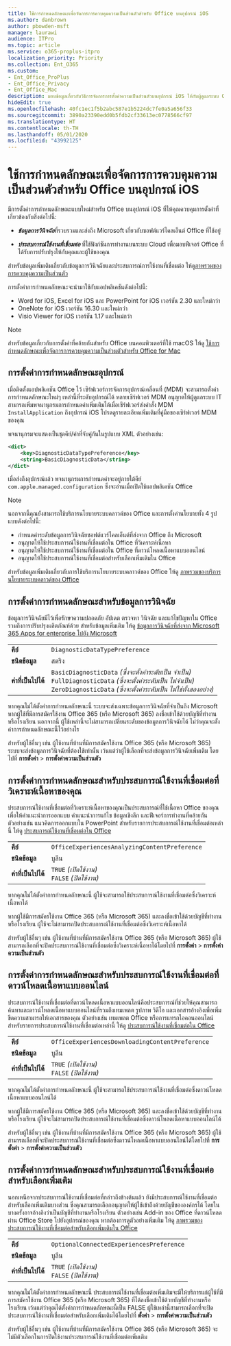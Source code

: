 ```yaml
---
title: ใช้การกำหนดลักษณะเพื่อจัดการการควบคุมความเป็นส่วนตัวสำหรับ Office บนอุปกรณ์ iOS
ms.author: danbrown
author: pbowden-msft
manager: laurawi
audience: ITPro
ms.topic: article
ms.service: o365-proplus-itpro
localization_priority: Priority
ms.collection: Ent_O365
ms.custom:
- Ent_Office_ProPlus
- Ent_Office_Privacy
- Ent_Office_Mac
description: มอบข้อมูลเกี่ยวกับวิธีการจัดการการตั้งค่าความเป็นส่วนตัวบนอุปกรณ์ iOS ให้กับผู้ดูแลระบบ Office
hideEdit: true
ms.openlocfilehash: 40fc1ec1f5b2abc587e1b5224dc7fe0a5a656f33
ms.sourcegitcommit: 3890a23390edd0b5fdb2cf33613ec0778566cf97
ms.translationtype: HT
ms.contentlocale: th-TH
ms.lasthandoff: 05/01/2020
ms.locfileid: "43992125"
---
```

# <a name="use-preferences-to-manage-privacy-controls-for-office-on-ios-devices"></a>ใช้การกำหนดลักษณะเพื่อจัดการการควบคุมความเป็นส่วนตัวสำหรับ Office บนอุปกรณ์ iOS

มีการตั้งค่าการกำหนดลักษณะแบบใหม่สำหรับ Office บนอุปกรณ์ iOS ที่ให้คุณควบคุมการตั้งค่าที่เกี่ยวข้องกับสิ่งต่อไปนี้:

- ***ข้อมูลการวินิจฉัย***ที่รวบรวมและส่งถึง Microsoft เกี่ยวกับซอฟต์แวร์ไคลเอ็นต์ Office ที่ใช้อยู่

- ***ประสบการณ์ใช้งานที่เชื่อมต่อ*** ที่ใช้ฟังก์ชันการทำงานบนระบบ Cloud เพื่อมอบฟีเจอร์ Office ที่ได้รับการปรับปรุงให้กับคุณและผู้ใช้ของคุณ

สำหรับข้อมูลเพิ่มเติมเกี่ยวกับข้อมูลการวินิจฉัยและประสบการณ์การใช้งานที่เชื่อมต่อ ให้ดู[ภาพรวมของการควบคุมความเป็นส่วนตัว](overview-privacy-controls.md)

การตั้งค่าการกำหนดลักษณะจะนำมาใช้กับแอปพลิเคชันดังต่อไปนี้:
- Word for iOS, Excel for iOS และ PowerPoint for iOS เวอร์ชัน 2.30 และใหม่กว่า
- OneNote for iOS เวอร์ชัน 16.30 และใหม่กว่า
- Visio Viewer for iOS เวอร์ชัน 1.17 และใหม่กว่า

> [!NOTE]
> สำหรับข้อมูลเกี่ยวกับการตั้งค่าที่คล้ายกันสำหรับ Office บนคอมพิวเตอร์ที่ใช้ macOS ให้ดู [ใช้การกำหนดลักษณะเพื่อจัดการการควบคุมความเป็นส่วนตัวสำหรับ Office for Mac](mac-privacy-preferences.md)


## <a name="setting-device-preferences"></a>การตั้งค่าการกำหนดลักษณะอุปกรณ์
เมื่อติดตั้งแอปพลิเคชัน Office ไว้ เซิร์ฟเวอร์การจัดการอุปกรณ์เคลื่อนที่ (MDM) จะสามารถตั้งค่าการกำหนดลักษณะใหม่ๆ เหล่านี้ที่ระดับอุปกรณ์ได้ หลายเซิร์ฟเวอร์ MDM อนุญาตให้ผู้ดูแลระบบ IT สามารถเพิ่มพจนานุกรมการกำหนดค่าเพิ่มเติมได้เมื่อเซิร์ฟเวอร์ส่งคำสั่ง MDM `InstallApplication` ถึงอุปกรณ์ iOS โปรดดูรายละเอียดเพิ่มเติมที่คู่มือของเซิร์ฟเวอร์ MDM ของคุณ

พจนานุกรมจะแสดงเป็นชุดคีย์/ค่าที่จับคู่กันในรูปแบบ XML ตัวอย่างเช่น:

```xml
<dict>
    <key>DiagnosticDataTypePreference</key>
    <string>BasicDiagnosticData</string>
</dict>
```

เมื่อส่งถึงอุปกรณ์แล้ว พจนานุกรมการกำหนดค่าจะอยู่ภายใต้คีย์ `com.apple.managed.configuration` ซึ่งจะอ่านเมื่อเปิดใช้แอปพลิเคชัน Office

> [!NOTE]
> นอกจากนี้คุณยังสามารถใช้บริการนโยบายระบบคลาวด์ของ Office และการตั้งค่านโยบายทั้ง 4 รูปแบบดังต่อไปนี้:
> - กำหนดค่าระดับข้อมูลการวินิจฉัยซอฟต์แวร์ไคลเอ็นต์ที่ส่งจาก Office ถึง Microsoft
> - อนุญาตให้ใช้ประสบการณ์ใช้งานที่เชื่อมต่อใน Office ที่วิเคราะห์เนื้อหา
> - อนุญาตให้ใช้ประสบการณ์ใช้งานที่เชื่อมต่อใน Office ที่ดาวน์โหลดเนื้อหาแบบออนไลน์
> - อนุญาตให้ใช้ประสบการณ์ใช้งานที่เชื่อมต่อสำหรับเลือกเพิ่มเติมใน Office
>
> สำหรับข้อมูลเพิ่มเติมเกี่ยวกับการใช้บริการนโยบายระบบคลาวด์ของ Office ให้ดู [ภาพรวมของบริการนโยบายระบบคลาวด์ของ Office](../overview-office-cloud-policy-service.md)

## <a name="preference-setting-for-diagnostic-data"></a>การตั้งค่าการกำหนดลักษณะสำหรับข้อมูลการวินิจฉัย

ข้อมูลการวินิจฉัยมีไว้เพื่อรักษาความปลอดภัย อัปเดต ตรวจหา วินิจฉัย และแก้ไขปัญหาใน Office รวมถึงการปรับปรุงผลิตภัณฑ์ด้วย สำหรับข้อมูลเพิ่มเติม ให้ดู [ข้อมูลการวินิจฉัยที่ส่งจาก Microsoft 365 Apps for enterprise ไปยัง Microsoft](overview-privacy-controls.md#diagnostic-data-sent-from-microsoft-365-apps-for-enterprise-to-microsoft)

|||
|:-----|:-----|
|**คีย์**  | `DiagnosticDataTypePreference`  |
|**ชนิดข้อมูล**  | สตริง |
|**ค่าที่เป็นไปได้**  | `BasicDiagnosticData` *(ซึ่งจะตั้งค่าระดับเป็น จำเป็น)* <br/> `FullDiagnosticData` *(ซึ่งจะตั้งค่าระดับเป็น ไม่จำเป็น)* <br/> `ZeroDiagnosticData` *(ซึ่งจะตั้งค่าระดับเป็น ไม่ใช่ทั้งสองอย่าง)* |

หากคุณไม่ได้ตั้งค่าการกำหนดลักษณะนี้ ระบบจะส่งเฉพาะข้อมูลการวินิจฉัยที่จำเป็นถึง Microsoft หากผู้ใช้ที่มีการสมัครใช้งาน Office 365 (หรือ Microsoft 365) ลงชื่อเข้าใช้ด้วยบัญชีที่ทำงานหรือโรงเรียน นอกจากนี้ ผู้ใช้เหล่านี้จะไม่สามารถเปลี่ยนระดับของข้อมูลการวินิจฉัยได้ ไม่ว่าคุณจะตั้งค่าการกำหนดลักษณะนี้ไว้อย่างไร

สำหรับผู้ใช้อื่นๆ เช่น ผู้ใช้งานที่บ้านที่มีการสมัครใช้งาน Office 365 (หรือ Microsoft 365) ระบบจะส่งข้อมูลการวินิจฉัยที่ต้องใช้เท่านั้น เว้นแต่ว่าผู้ใช้เลือกที่จะส่งข้อมูลการวินิจฉัยเพิ่มเติม โดยไปที่ **การตั้งค่า** > **การตั้งค่าความเป็นส่วนตัว**


## <a name="preference-setting-for-connected-experiences-that-analyze-your-content"></a>การตั้งค่าการกำหนดลักษณะสำหรับประสบการณ์ใช้งานที่เชื่อมต่อที่วิเคราะห์เนื้อหาของคุณ

ประสบการณ์ใช้งานที่เชื่อมต่อที่วิเคราะห์เนื้อหาของคุณเป็นประสบการณ์ที่ใช้เนื้อหา Office ของคุณเพื่อให้คำแนะนำการออกแบบ คำแนะนำการแก้ไข ข้อมูลเชิงลึก และฟีเจอร์การทำงานที่คล้ายกัน ตัวอย่างเช่น แนวคิดการออกแบบใน PowerPoint สำหรับรายการประสบการณ์ใช้งานที่เชื่อมต่อเหล่านี้ ให้ดู [ประสบการณ์ใช้งานที่เชื่อมต่อใน Office](connected-experiences.md)

|||
|:-----|:-----|
|**คีย์**  | `OfficeExperiencesAnalyzingContentPreference`  |
|**ชนิดข้อมูล**  | บูลีน |
|**ค่าที่เป็นไปได้**  | `TRUE` *(เปิดใช้งาน)* <br/> `FALSE` *(ปิดใช้งาน)*|


หากคุณไม่ได้ตั้งค่าการกำหนดลักษณะนี้ ผู้ใช้จะสามารถใช้ประสบการณ์ใช้งานที่เชื่อมต่อซึ่งวิเคราะห์เนื้อหาได้

หากผู้ใช้มีการสมัครใช้งาน Office 365 (หรือ Microsoft 365) และลงชื่อเข้าใช้ด้วยบัญชีที่ทำงานหรือโรงเรียน ผู้ใช้จะไม่สามารถปิดประสบการณ์ใช้งานที่เชื่อมต่อซึ่งวิเคราะห์เนื้อหาได้

สำหรับผู้ใช้อื่นๆ เช่น ผู้ใช้งานที่บ้านที่มีการสมัครใช้งาน Office 365 (หรือ Microsoft 365) ผู้ใช้สามารถเลือกที่จะปิดประสบการณ์ใช้งานที่เชื่อมต่อซึ่งวิเคราะห์เนื้อหาได้โดยไปที่ **การตั้งค่า** > **การตั้งค่าความเป็นส่วนตัว**

## <a name="preference-setting-for-connected-experiences-that-download-online-content"></a>การตั้งค่าการกำหนดลักษณะสำหรับประสบการณ์ใช้งานที่เชื่อมต่อที่ดาวน์โหลดเนื้อหาแบบออนไลน์

ประสบการณ์ใช้งานที่เชื่อมต่อที่ดาวน์โหลดเนื้อหาแบบออนไลน์คือประสบการณ์ที่ช่วยให้คุณสามารถค้นหาและดาวน์โหลดเนื้อหาแบบออนไลน์ที่รวมถึงเทมเพลต รูปภาพ วิดีโอ และเอกสารอ้างอิงเพื่อเพิ่มขีดความสามารถให้เอกสารของคุณ ตัวอย่างเช่น เทมเพลต Office หรือการแทรกไอคอนออนไลน์ สำหรับรายการประสบการณ์ใช้งานที่เชื่อมต่อเหล่านี้ ให้ดู [ประสบการณ์ใช้งานที่เชื่อมต่อใน Office](connected-experiences.md)

|||
|:-----|:-----|
|**คีย์**  | `OfficeExperiencesDownloadingContentPreference`  |
|**ชนิดข้อมูล**  | บูลีน |
|**ค่าที่เป็นไปได้**  | `TRUE` *(เปิดใช้งาน)* <br/> `FALSE` *(ปิดใช้งาน)*|


หากคุณไม่ได้ตั้งค่าการกำหนดลักษณะนี้ ผู้ใช้จะสามารถใช้ประสบการณ์ใช้งานที่เชื่อมต่อซึ่งดาวน์โหลดเนื้อหาแบบออนไลน์ได้

หากผู้ใช้มีการสมัครใช้งาน Office 365 (หรือ Microsoft 365) และลงชื่อเข้าใช้ด้วยบัญชีที่ทำงานหรือโรงเรียน ผู้ใช้จะไม่สามารถปิดประสบการณ์ใช้งานที่เชื่อมต่อซึ่งดาวน์โหลดเนื้อหาแบบออนไลน์ได้

สำหรับผู้ใช้อื่นๆ เช่น ผู้ใช้งานที่บ้านที่มีการสมัครใช้งาน Office 365 (หรือ Microsoft 365) ผู้ใช้สามารถเลือกที่จะปิดประสบการณ์ใช้งานที่เชื่อมต่อซึ่งดาวน์โหลดเนื้อหาแบบออนไลน์ได้โดยไปที่ **การตั้งค่า** > **การตั้งค่าความเป็นส่วนตัว**

## <a name="preference-setting-for-optional-connected-experiences"></a>การตั้งค่าการกำหนดลักษณะสำหรับประสบการณ์ใช้งานที่เชื่อมต่อสำหรับเลือกเพิ่มเติม

นอกเหนือจากประสบการณ์ใช้งานที่เชื่อมต่อที่กล่าวถึงข้างต้นแล้ว ยังมีประสบการณ์ใช้งานที่เชื่อมต่อสำหรับเลือกเพิ่มเติมบางส่วน ซึ่งคุณสามารถเลือกอนุญาตให้ผู้ใช้เข้าถึงด้วยบัญชีขององค์กรได้ โดยในบางครั้งอาจอ้างอิงว่าเป็นบัญชีที่ทำงานหรือโรงเรียน ตัวอย่างเช่น Add-in ของ Office ที่ดาวน์โหลดผ่าน Office Store ไปยังอุปกรณ์ของคุณ หากต้องการดูตัวอย่างเพิ่มเติม ให้ดู [ภาพรวมของประสบการณ์ใช้งานที่เชื่อมต่อสำหรับเลือกเพิ่มเติมใน Office](optional-connected-experiences.md)

|||
|:-----|:-----|
|**คีย์**  | `OptionalConnectedExperiencesPreference`  |
|**ชนิดข้อมูล**  | บูลีน |
|**ค่าที่เป็นไปได้**  | `TRUE` *(เปิดใช้งาน)* <br/> `FALSE` *(ปิดใช้งาน)*|


หากคุณไม่ได้ตั้งค่าการกำหนดลักษณะนี้ ประสบการณ์ใช้งานที่เชื่อมต่อเพิ่มเติมจะมีให้บริการแก่ผู้ใช้ที่มีการสมัครใช้งาน Office 365 (หรือ Microsoft 365) ที่ได้ลงชื่อเข้าใช้ด้วยบัญชีที่ทำงานหรือโรงเรียน เว้นแต่ว่าคุณได้ตั้งค่าการกำหนดลักษณะนี้เป็น FALSE ผู้ใช้เหล่านี้สามารถเลือกที่จะปิดประสบการณ์ใช้งานที่เชื่อมต่อสำหรับเลือกเพิ่มเติมได้โดยไปที่ **ตั้งค่า** > **การตั้งค่าความเป็นส่วนตัว**

สำหรับผู้ใช้อื่นๆ เช่น ผู้ใช้งานที่บ้านที่มีการสมัครใช้งาน Office 365 (หรือ Microsoft 365) จะไม่มีตัวเลือกในการปิดใช้งานประสบการณ์ใช้งานที่เชื่อมต่อเพิ่มเติม